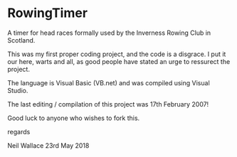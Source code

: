 # RowingTimer
A timer for head races formally used by the Inverness Rowing Club in Scotland.

This was my first proper coding project, and the code is a disgrace.
I put it our here, warts and all, as good people have stated an urge to
ressurect the project.

The language is Visual Basic (VB.net) and was compiled using Visual Studio.

The last editing / compilation of this project was 17th February 2007!

Good luck to anyone who wishes to fork this.

regards

Neil Wallace
23rd May 2018

